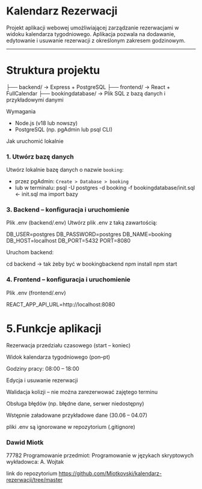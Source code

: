 # Kalendarz Rezerwacji

Projekt aplikacji webowej umożliwiającej zarządzanie rezerwacjami w widoku kalendarza tygodniowego. 
Aplikacja pozwala na dodawanie, edytowanie i usuwanie rezerwacji z określonym zakresem godzinowym.

---

# Struktura projektu

├── backend/ → Express + PostgreSQL
├── frontend/ → React + FullCalendar
├── bookingdatabase/ → Plik SQL z bazą danych i przykładowymi danymi



 Wymagania

- Node.js (v18 lub nowszy)
- PostgreSQL (np. pgAdmin lub psql CLI)


Jak uruchomić lokalnie

### 1. Utwórz bazę danych

Utwórz lokalnie bazę danych o nazwie `booking`:

- przez pgAdmin: `Create > Database > booking`
- lub w terminalu:
 psql -U postgres -d booking -f bookingdatabase/init.sql   <- init.sql ma import bazy 

### 3. Backend – konfiguracja i uruchomienie
Plik .env (backend/.env)
Utwórz plik .env z taką zawartością:

DB_USER=postgres
DB_PASSWORD=postgres
DB_NAME=booking
DB_HOST=localhost
DB_PORT=5432
PORT=8080

Uruchom backend:

cd backend ->  tak żeby być w bookingbackend
npm install
npm start

### 4. Frontend – konfiguracja i uruchomienie
Plik .env (frontend/.env)

REACT_APP_API_URL=http://localhost:8080


# 5.Funkcje aplikacji
Rezerwacja przedziału czasowego (start – koniec)

Widok kalendarza tygodniowego (pon–pt)

Godziny pracy: 08:00 – 18:00

Edycja i usuwanie rezerwacji

Walidacja kolizji – nie można zarezerwować zajętego terminu

Obsługa błędów (np. błędne dane, serwer niedostępny)

Wstępnie załadowane przykładowe dane (30.06 – 04.07)


pliki .env są ignorowane w repozytorium (.gitignore) 


### Dawid Miotk 
77782
Programowanie 
przedmiot: Programowanie w językach skryptowych 
wykładowca: A. Wojtak

link do repozytorium https://github.com/Miotkovski/kalendarz-rezerwacji/tree/master